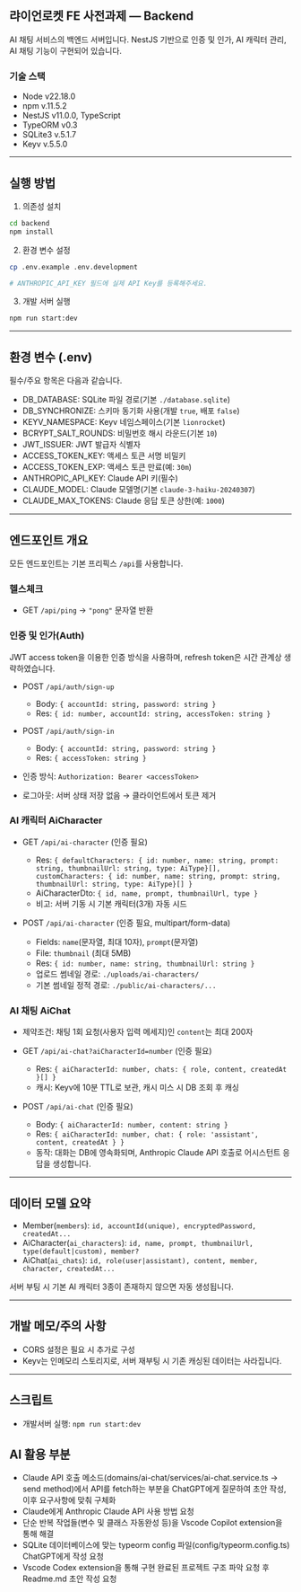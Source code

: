 ## 랴이언로켓 FE 사전과제 — Backend

AI 채팅 서비스의 백엔드 서버입니다. NestJS 기반으로 인증 및 인가, AI 캐릭터 관리, AI 채팅 기능이 구현되어 있습니다.

### 기술 스택

- Node v22.18.0
- npm v.11.5.2
- NestJS v11.0.0, TypeScript
- TypeORM v0.3
- SQLite3 v.5.1.7
- Keyv v.5.5.0

---

## 실행 방법

1. 의존성 설치

```bash
cd backend
npm install
```

2. 환경 변수 설정

```bash
cp .env.example .env.development

# ANTHROPIC_API_KEY 필드에 실제 API Key를 등록해주세요.
```

3. 개발 서버 실행

```bash
npm run start:dev
```

---

## 환경 변수 (.env)

필수/주요 항목은 다음과 같습니다.

- DB_DATABASE: SQLite 파일 경로(기본 `./database.sqlite`)
- DB_SYNCHRONIZE: 스키마 동기화 사용(개발 `true`, 배포 `false`)
- KEYV_NAMESPACE: Keyv 네임스페이스(기본 `lionrocket`)
- BCRYPT_SALT_ROUNDS: 비밀번호 해시 라운드(기본 `10`)
- JWT_ISSUER: JWT 발급자 식별자
- ACCESS_TOKEN_KEY: 액세스 토큰 서명 비밀키
- ACCESS_TOKEN_EXP: 액세스 토큰 만료(예: `30m`)
- ANTHROPIC_API_KEY: Claude API 키(필수)
- CLAUDE_MODEL: Claude 모델명(기본 `claude-3-haiku-20240307`)
- CLAUDE_MAX_TOKENS: Claude 응답 토큰 상한(예: `1000`)

---

## 엔드포인트 개요

모든 엔드포인트는 기본 프리픽스 `/api`를 사용합니다.

### 헬스체크

- GET `/api/ping` → `"pong"` 문자열 반환

### 인증 및 인가(Auth)

JWT access token을 이용한 인증 방식을 사용하며, refresh token은 시간 관계상 생략하였습니다.

- POST `/api/auth/sign-up`
  - Body: `{ accountId: string, password: string }`
  - Res: `{ id: number, accountId: string, accessToken: string }`

- POST `/api/auth/sign-in`
  - Body: `{ accountId: string, password: string }`
  - Res: `{ accessToken: string }`

- 인증 방식: `Authorization: Bearer <accessToken>`
- 로그아웃: 서버 상태 저장 없음 → 클라이언트에서 토큰 제거

### AI 캐릭터 AiCharacter

- GET `/api/ai-character` (인증 필요)
  - Res: `{ defaultCharacters: { id: number, name: string, prompt: string, thumbnailUrl: string, type: AiType}[], customCharacters: { id: number, name: string, prompt: string, thumbnailUrl: string, type: AiType}[] }`
  - AiCharacterDto: `{ id, name, prompt, thumbnailUrl, type }`
  - 비고: 서버 기동 시 기본 캐릭터(3개) 자동 시드

- POST `/api/ai-character` (인증 필요, multipart/form-data)
  - Fields: `name`(문자열, 최대 10자), `prompt`(문자열)
  - File: `thumbnail` (최대 5MB)
  - Res: `{ id: number, name: string, thumbnailUrl: string }`
  - 업로드 썸네일 경로: `./uploads/ai-characters/`
  - 기본 썸네일 정적 경로: `./public/ai-characters/...`

### AI 채팅 AiChat

- 제약조건: 채팅 1회 요청(사용자 입력 메세지)인 `content`는 최대 200자

- GET `/api/ai-chat?aiCharacterId=number` (인증 필요)
  - Res: `{ aiCharacterId: number, chats: { role, content, createdAt }[] }`
  - 캐시: Keyv에 10분 TTL로 보관, 캐시 미스 시 DB 조회 후 캐싱

- POST `/api/ai-chat` (인증 필요)
  - Body: `{ aiCharacterId: number, content: string }`
  - Res: `{ aiCharacterId: number, chat: { role: 'assistant', content, createdAt } }`
  - 동작: 대화는 DB에 영속화되며, Anthropic Claude API 호출로 어시스턴트 응답을 생성합니다.

---

## 데이터 모델 요약

- Member(`members`): `id, accountId(unique), encryptedPassword, createdAt...`
- AiCharacter(`ai_characters`): `id, name, prompt, thumbnailUrl, type(default|custom), member?`
- AiChat(`ai_chats`): `id, role(user|assistant), content, member, character, createdAt...`

서버 부팅 시 기본 AI 캐릭터 3종이 존재하지 않으면 자동 생성됩니다.

---

## 개발 메모/주의 사항

- CORS 설정은 필요 시 추가로 구성
- Keyv는 인메모리 스토리지로, 서버 재부팅 시 기존 캐싱된 데이터는 사라집니다.

---

## 스크립트

- 개발서버 실행: `npm run start:dev`

## AI 활용 부분

- Claude API 호출 메소드(domains/ai-chat/services/ai-chat.service.ts -> send method)에서 API를 fetch하는 부분을 ChatGPT에게 질문하여 초안 작성, 이후 요구사항에 맞춰 구체화
- Claude에게 Anthropic Claude API 사용 방법 요청
- 단순 반복 작업들(변수 및 클래스 자동완성 등)을 Vscode Copilot extension을 통해 해결
- SQLite 데이터베이스에 맞는 typeorm config 파일(config/typeorm.config.ts) ChatGPT에게 작성 요청
- Vscode Codex extension을 통해 구현 완료된 프로젝트 구조 파악 요청 후 Readme.md 초안 작성 요청
